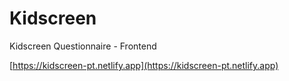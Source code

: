 
# Kidscreen

Kidscreen Questionnaire - Frontend

[https://kidscreen-pt.netlify.app](https://kidscreen-pt.netlify.app) 
